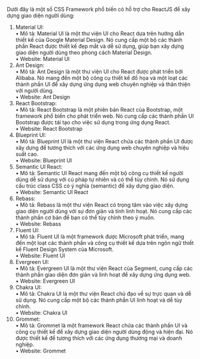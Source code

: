 
Dưới đây là một số CSS Framework phổ biến có hỗ trợ cho ReactJS để xây dựng giao diện người dùng:<br/>
1.	Material UI:<br/>
•	Mô tả: Material UI là một thư viện UI cho React dựa trên hướng dẫn thiết kế của Google Material Design. Nó cung cấp một bộ các thành phần React được thiết kế đẹp mắt và dễ sử dụng, giúp bạn xây dựng giao diện người dùng theo phong cách Material Design.<br/>
•	Website: Material UI<br/>
2.	Ant Design:<br/>
•	Mô tả: Ant Design là một thư viện UI cho React được phát triển bởi Alibaba. Nó mang đến một bộ công cụ thiết kế đồ họa và một loạt các thành phần UI để xây dựng ứng dụng web chuyên nghiệp và thân thiện với người dùng.<br/>
•	Website: Ant Design<br/>
3.	React Bootstrap:<br/>
•	Mô tả: React Bootstrap là một phiên bản React của Bootstrap, một framework phổ biến cho phát triển web. Nó cung cấp các thành phần UI Bootstrap được tái tạo cho việc sử dụng trong ứng dụng React.<br/>
•	Website: React Bootstrap<br/>
4.	Blueprint UI:<br/>
•	Mô tả: Blueprint UI là một thư viện React chứa các thành phần UI được xây dựng để tương thích với các ứng dụng web chuyên nghiệp và hiệu suất cao.<br/>
•	Website: Blueprint UI<br/>
5.	Semantic UI React:<br/>
•	Mô tả: Semantic UI React mang đến một bộ công cụ thiết kế người dùng dễ sử dụng với cú pháp tự nhiên và có thể tùy chỉnh. Nó sử dụng cấu trúc class CSS có ý nghĩa (semantic) để xây dựng giao diện.<br/>
•	Website: Semantic UI React<br/>
6.	Rebass:<br/>
•	Mô tả: Rebass là một thư viện React có trọng tâm vào việc xây dựng giao diện người dùng với sự đơn giản và tính linh hoạt. Nó cung cấp các thành phần cơ bản để bạn có thể tùy chỉnh theo ý muốn.<br/>
•	Website: Rebass<br/>
7.	Fluent UI:<br/>
•	Mô tả: Fluent UI là một framework được Microsoft phát triển, mang đến một loạt các thành phần và công cụ thiết kế dựa trên ngôn ngữ thiết kế Fluent Design System của Microsoft.<br/>
•	Website: Fluent UI<br/>
8.	Evergreen UI:<br/>
•	Mô tả: Evergreen UI là một thư viện React của Segment, cung cấp các thành phần giao diện đơn giản và linh hoạt để xây dựng ứng dụng web.<br/>
•	Website: Evergreen UI<br/>
9.	Chakra UI:<br/>
•	Mô tả: Chakra UI là một thư viện React chủ đạo về sự trực quan và dễ sử dụng. Nó cung cấp một bộ các thành phần UI linh hoạt và dễ tùy chỉnh.<br/>
•	Website: Chakra UI<br/>
10.	Grommet:<br/>
•	Mô tả: Grommet là một framework React chứa các thành phần UI và công cụ thiết kế để xây dựng giao diện người dùng động và hiện đại. Nó được thiết kế để tương thích với các ứng dụng thương mại và doanh nghiệp.<br/>
•	Website: Grommet<br/>

